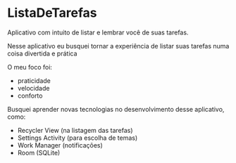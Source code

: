 # ListaDeTarefas
Aplicativo com intuito de listar e lembrar você de suas tarefas.

Nesse aplicativo eu busquei tornar a experiência de listar suas tarefas numa coisa divertida e prática

O meu foco foi:

* praticidade
* velocidade
* conforto

Busquei aprender novas tecnologias no desenvolvimento desse aplicativo, como:

* Recycler View (na listagem das tarefas)
* Settings Activity (para escolha de temas)
* Work Manager (notificações)
* Room (SQLite)

